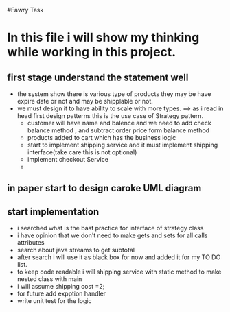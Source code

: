 #Fawry Task
# In this file i will show my thinking while working in this project.
## first stage understand the statement well
* the system show there is various type of products they may be have expire date or not
  and may be shipplable or not.
* we must design it to have ability to scale with more types.
  ==> as i read in head first design patterns this is the use case of Strategy pattern.
    * customer will have name and balence  and we need to add check balance method , and subtract order price form balance method
    *  products added to cart which has the business logic
    * start to implement shipping service and it must implement shipping interface(take care this is not optional)
    *  implement checkout Service
    *

## in paper start to design caroke UML diagram

## start implementation
- i searched what is the bast practice for interface of strategy class
- i have opinion that we don't need to make gets and sets for all calls attributes
-  search about java streams to get subtotal
- after search i will use it as black box for now and added it for my TO DO list.
- to keep code readable i will shipping service with static method to make nested class with main
- i will assume shipping cost =2;
- for future add expption handler
- write unit test for the logic


